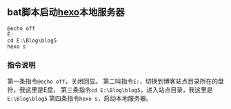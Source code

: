 ## bat脚本启动[hexo](https://so.csdn.net/so/search?q=hexo&spm=1001.2101.3001.7020)本地服务器



```she
@echo off
E:
cd E:\Blog\blog5
hexo s
```

### 指令说明

第一条指令`@echo off`，关闭回显。
第二叫指令`E:`，切换到博客站点目录所在的盘符，我这里是E盘，
第三条指令`cd E:\Blog\blog5`，进入站点目录，我这里是`E:\Blog\blog5`
第四条指令`hexo s`，启动本地服务器。